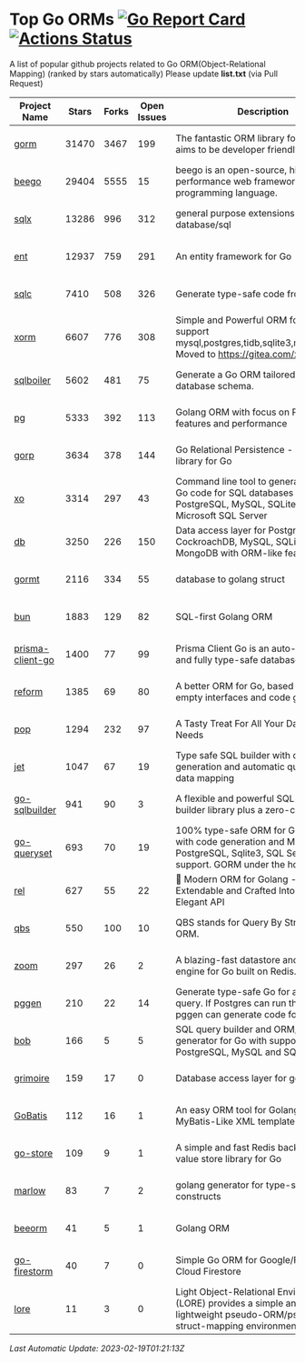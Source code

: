 # Top Go ORMs [![Go Report Card](https://goreportcard.com/badge/github.com/d-tsuji/awesome-go-orms)](https://goreportcard.com/report/github.com/d-tsuji/awesome-go-orms) [![Actions Status](https://github.com/d-tsuji/awesome-go-orms/workflows/CI/badge.svg)](https://github.com/d-tsuji/awesome-go-orms/actions)
A list of popular github projects related to Go ORM(Object-Relational Mapping) (ranked by stars automatically)
Please update **list.txt** (via Pull Request)

| Project Name | Stars | Forks | Open Issues | Description | Last Update |
| ------------ | ----- | ----- | ----------- | ----------- | ----------- |
| [gorm](https://github.com/go-gorm/gorm) | 31470 | 3467 | 199 | The fantastic ORM library for Golang, aims to be developer friendly | 2023-02-18 22:48:53 |
| [beego](https://github.com/beego/beego) | 29404 | 5555 | 15 | beego is an open-source, high-performance web framework for the Go programming language. | 2023-02-18 22:48:46 |
| [sqlx](https://github.com/jmoiron/sqlx) | 13286 | 996 | 312 | general purpose extensions to golang's database/sql | 2023-02-18 21:19:31 |
| [ent](https://github.com/ent/ent) | 12937 | 759 | 291 | An entity framework for Go | 2023-02-18 22:49:27 |
| [sqlc](https://github.com/kyleconroy/sqlc) | 7410 | 508 | 326 | Generate type-safe code from SQL | 2023-02-19 01:10:28 |
| [xorm](https://github.com/go-xorm/xorm) | 6607 | 776 | 308 | Simple and Powerful ORM for Go, support mysql,postgres,tidb,sqlite3,mssql,oracle, Moved to https://gitea.com/xorm/xorm | 2023-02-18 21:15:50 |
| [sqlboiler](https://github.com/volatiletech/sqlboiler) | 5602 | 481 | 75 | Generate a Go ORM tailored to your database schema. | 2023-02-18 19:52:27 |
| [pg](https://github.com/go-pg/pg) | 5333 | 392 | 113 | Golang ORM with focus on PostgreSQL features and performance | 2023-02-17 02:57:54 |
| [gorp](https://github.com/go-gorp/gorp) | 3634 | 378 | 144 | Go Relational Persistence - an ORM-ish library for Go | 2023-02-18 20:03:25 |
| [xo](https://github.com/xo/xo) | 3314 | 297 | 43 | Command line tool to generate idiomatic Go code for SQL databases supporting PostgreSQL, MySQL, SQLite, Oracle, and Microsoft SQL Server | 2023-02-18 21:15:48 |
| [db](https://github.com/upper/db) | 3250 | 226 | 150 | Data access layer for PostgreSQL, CockroachDB, MySQL, SQLite and MongoDB with ORM-like features. | 2023-02-18 17:56:08 |
| [gormt](https://github.com/xxjwxc/gormt) | 2116 | 334 | 55 | database to golang struct | 2023-02-18 16:50:00 |
| [bun](https://github.com/uptrace/bun) | 1883 | 129 | 82 | SQL-first Golang ORM | 2023-02-18 20:03:16 |
| [prisma-client-go](https://github.com/prisma/prisma-client-go) | 1400 | 77 | 99 | Prisma Client Go is an auto-generated and fully type-safe database client | 2023-02-19 00:52:56 |
| [reform](https://github.com/go-reform/reform) | 1385 | 69 | 80 | A better ORM for Go, based on non-empty interfaces and code generation. | 2023-02-11 16:24:01 |
| [pop](https://github.com/gobuffalo/pop) | 1294 | 232 | 97 | A Tasty Treat For All Your Database Needs | 2023-02-13 12:05:33 |
| [jet](https://github.com/go-jet/jet) | 1047 | 67 | 19 | Type safe SQL builder with code generation and automatic query result data mapping | 2023-02-19 00:24:25 |
| [go-sqlbuilder](https://github.com/huandu/go-sqlbuilder) | 941 | 90 | 3 | A flexible and powerful SQL string builder library plus a zero-config ORM. | 2023-02-18 16:50:02 |
| [go-queryset](https://github.com/jirfag/go-queryset) | 693 | 70 | 19 | 100% type-safe ORM for Go (Golang) with code generation and MySQL, PostgreSQL, Sqlite3, SQL Server support. GORM under the hood. | 2023-02-11 22:31:01 |
| [rel](https://github.com/go-rel/rel) | 627 | 55 | 22 | :gem: Modern ORM for Golang - Testable, Extendable and Crafted Into a Clean and Elegant API | 2023-02-16 05:48:10 |
| [qbs](https://github.com/coocood/qbs) | 550 | 100 | 10 | QBS stands for Query By Struct. A Go ORM. | 2023-02-16 10:19:29 |
| [zoom](https://github.com/albrow/zoom) | 297 | 26 | 2 | A blazing-fast datastore and querying engine for Go built on Redis. | 2023-02-02 20:22:34 |
| [pggen](https://github.com/jschaf/pggen) | 210 | 22 | 14 | Generate type-safe Go for any Postgres query. If Postgres can run the query, pggen can generate code for it. | 2023-02-01 04:17:09 |
| [bob](https://github.com/stephenafamo/bob) | 166 | 5 | 5 | SQL query builder and ORM/Factory generator for Go with support for PostgreSQL, MySQL and SQLite | 2023-02-18 19:58:14 |
| [grimoire](https://github.com/Fs02/grimoire) | 159 | 17 | 0 | Database access layer for golang | 2022-12-21 15:18:02 |
| [GoBatis](https://github.com/mei-rune/GoBatis) | 112 | 16 | 1 | An easy ORM tool for Golang, support MyBatis-Like XML template SQL | 2023-01-28 12:39:26 |
| [go-store](https://github.com/gosuri/go-store) | 109 | 9 | 1 | A simple and fast Redis backed key-value store library for Go | 2022-09-27 09:00:46 |
| [marlow](https://github.com/dadleyy/marlow) | 83 | 7 | 2 | golang generator for type-safe sql api constructs | 2023-01-28 13:13:25 |
| [beeorm](https://github.com/latolukasz/beeorm) | 41 | 5 | 1 | Golang ORM | 2023-02-17 14:07:13 |
| [go-firestorm](https://github.com/jschoedt/go-firestorm) | 40 | 7 | 0 | Simple Go ORM for Google/Firebase Cloud Firestore | 2023-01-20 21:11:28 |
| [lore](https://github.com/abrahambotros/lore) | 11 | 3 | 0 | Light Object-Relational Environment (LORE) provides a simple and lightweight pseudo-ORM/pseudo-struct-mapping environment for Go | 2022-09-27 09:01:01 |

*Last Automatic Update: 2023-02-19T01:21:13Z*